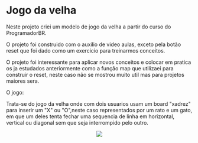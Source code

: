 <h1> Jogo da velha</h1>

Neste projeto criei um modelo de jogo da velha a partir do curso do ProgramadorBR.

O projeto foi construido com o auxilio de video aulas, exceto pela botão reset que foi dado como um exercicio para treinarmos conceitos.

O projeto foi interessante para aplicar novos conceitos e colocar em pratica os ja estudados anteriormente como a função map que utilizaei para construir o reset, neste caso não se mostrou muito util mas para projetos maiores sera.

O jogo:

Trata-se do jogo da velha onde com dois usuarios usam um board "xadrez" para inserir um "X" ou "O",neste caso representados por um rato e um gato, em que um deles tenta fechar uma sequencia de linha em horizontal, vertical ou diagonal sem que seja interrompido pelo outro.

<div align="center">
    <img src="jogovelha.png">
</div>

